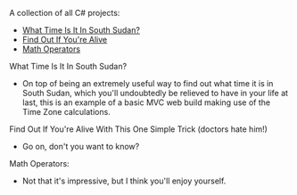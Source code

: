 <p>A collection of all C# projects:</p>
<ul>
	<li>
		<a href="https://github.com/turtelneck/C-Sharp/tree/main/SouthSudan">
			What Time Is It In South Sudan?
		</a>
	</li>
	<li>
		<a href="https://github.com/turtelneck/javascript-projects/tree/main/Project7_scope_time_function">
			Find Out If You're Alive
		</a>
	</li>
	<li>
		<a href="https://github.com/turtelneck/javascript-projects/tree/main/Project3_math_operators">
			Math Operators
		</a>
	</li>
</ul>
What Time Is It In South Sudan?
<ul>
	<li>On top of being an extremely useful way to find out what time it is in South Sudan, which you'll undoubtedly be relieved to have in your life at last, this is an example of a basic MVC web build making use of the Time Zone calculations.</li>
</ul>
Find Out If You're Alive With This One Simple Trick (doctors hate him!)
<ul>
	<li>Go on, don't you want to know?</li>
</ul>
Math Operators:
<ul>
	<li>Not that it's impressive, but I think you'll enjoy yourself.</li>
</ul>
